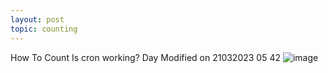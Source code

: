 ```yaml
---
layout: post
topic: counting
---
```


How To Count
Is cron working?
Day 
Modified on 21032023 05 42
![image](/AppliedMaths/assets/images/image.jpg)